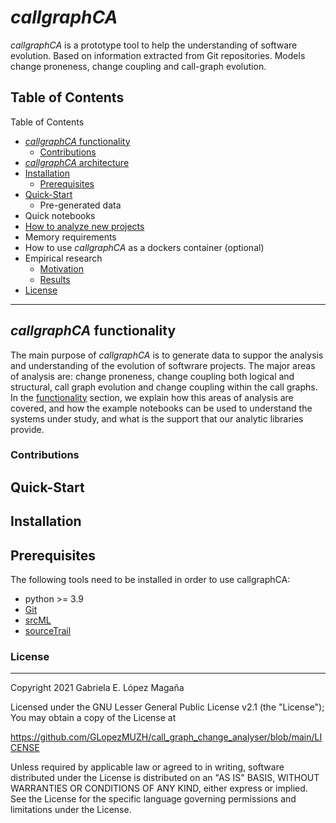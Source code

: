 # *callgraphCA*
*callgraphCA* is a prototype tool to help the understanding of software evolution. Based on information extracted from Git repositories. Models change proneness, change coupling and call-graph evolution.

## Table of Contents

Table of Contents
*	[*callgraphCA* functionality](README.md#callgraphCA-functionality)
    *	[Contributions](README.md#contributions)
*	[*callgraphCA* architecture](https://github.com/GLopezMUZH/call_graph_change_analyser/blob/main/docs/arch.md)
* [Installation](README.md#Installation)
    * [Prerequisites](README.md#Prerequisites)
* [Quick-Start](README.md#Quick-Start)
    *	Pre-generated data
*	Quick notebooks
*	[How to analyze new projects](https://github.com/GLopezMUZH/call_graph_change_analyser/blob/main/docs/tutorial.md)
*	Memory requirements
*	How to use *callgraphCA* as a dockers container (optional)
*	Empirical research
    * [Motivation](https://github.com/GLopezMUZH/call_graph_change_analyser/blob/main/docs/research_motivation.md)
    * [Results](https://github.com/GLopezMUZH/call_graph_change_analyser/blob/main/docs/research_results.md)
*	[License](README.md#License)

--------------
## *callgraphCA* functionality
The main purpose of *callgraphCA* is to generate data to suppor the analysis and understanding of the evolution of softwrare projects. The major areas of analysis are: change proneness, change coupling both logical and structural, call graph evolution and change coupling within the call graphs.
In the [functionality](https://github.com/GLopezMUZH/call_graph_change_analyser/blob/main/docs/func.md) section, we explain how this areas of analysis are covered, and how the example notebooks can be used to understand the systems under study, and what is the support that our analytic libraries provide.
### Contributions


## Quick-Start


## Installation


## Prerequisites
The following tools need to be installed in order to use callgraphCA:

- python >= 3.9
- [Git][1]
- [srcML][2]
- [sourceTrail][3]

[1]: https://git-scm.com/
[2]: https://www.srcml.org/
[3]: https://github.com/CoatiSoftware/Sourcetrail


### License
-----------------
Copyright 2021 Gabriela E. López Magaña

Licensed under the GNU Lesser General Public License v2.1 (the "License"); You may obtain a copy of the License at

https://github.com/GLopezMUZH/call_graph_change_analyser/blob/main/LICENSE

Unless required by applicable law or agreed to in writing, software distributed under the License is distributed on an "AS IS" BASIS, WITHOUT WARRANTIES OR CONDITIONS OF ANY KIND, either express or implied. See the License for the specific language governing permissions and limitations under the License.
